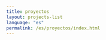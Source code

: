 ```yaml
---
title: proyectos
layout: projects-list
language: "es"
permalink: /es/proyectos/index.html
---
```

